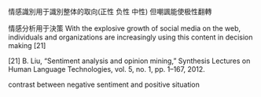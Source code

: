 情感識別用于識別整体的取向(正性 负性 中性)
但嘲諷能使极性翻轉

情感分析用于決策
With the explosive growth of social media on the web, individuals
and organizations are increasingly using this content
in decision making [21]

[21] B. Liu, “Sentiment analysis and opinion mining,” Synthesis Lectures on
Human Language Technologies, vol. 5, no. 1, pp. 1–167, 2012.

contrast between negative sentiment and positive situation